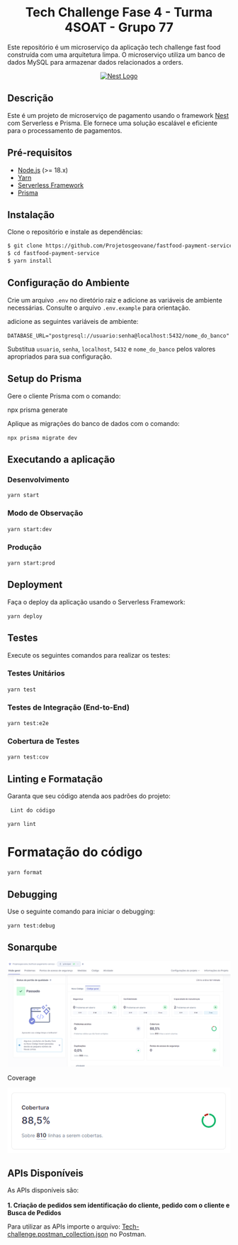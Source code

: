 
<h1 align="center">Tech Challenge Fase 4 - Turma 4SOAT - Grupo 77</h1>
Este repositório é um microserviço da aplicação tech challenge fast food construída com uma arquitetura limpa.   
O microserviço utiliza um banco de dados MySQL para armazenar dados relacionados a orders.  

<p align="center">
  <a href="http://nestjs.com/" target="blank"><img src="https://nestjs.com/img/logo-small.svg" width="200" alt="Nest Logo" /></a>
</p>

[circleci-image]: https://img.shields.io/circleci/build/github/nestjs/nest/master?token=abc123def456
[circleci-url]: https://circleci.com/gh/nestjs/nest



## Descrição

Este é um projeto de microserviço de pagamento usando o framework [Nest](https://github.com/nestjs/nest) com Serverless e Prisma. Ele fornece uma solução escalável e eficiente para o processamento de pagamentos.

## Pré-requisitos

- [Node.js](https://nodejs.org/) (>= 18.x)
- [Yarn](https://yarnpkg.com/)
- [Serverless Framework](https://www.serverless.com/)
- [Prisma](https://www.prisma.io/)


## Instalação

Clone o repositório e instale as dependências:

```bash
$ git clone https://github.com/Projetosgeovane/fastfood-payment-service.git
$ cd fastfood-payment-service
$ yarn install
```

## Configuração do Ambiente

Crie um arquivo `.env` no diretório raiz e adicione as variáveis de ambiente necessárias. Consulte o arquivo `.env.example` para orientação.

adicione as seguintes variáveis de ambiente:

`DATABASE_URL="postgresql://usuario:senha@localhost:5432/nome_do_banco"` 

Substitua `usuario`, `senha`, `localhost`, `5432` e `nome_do_banco` pelos valores apropriados para sua configuração.

## Setup do Prisma

Gere o cliente Prisma com o comando:

npx prisma generate

Aplique as migrações do banco de dados com o comando:

`npx prisma migrate dev`

## Executando a aplicação

### Desenvolvimento
```
yarn start
```

### Modo de Observação

`yarn start:dev`


### Produção

`yarn start:prod`


## Deployment

Faça o deploy da aplicação usando o Serverless Framework:

`yarn deploy`


## Testes

Execute os seguintes comandos para realizar os testes:

### Testes Unitários

`yarn test`


### Testes de Integração (End-to-End)

`yarn test:e2e`


### Cobertura de Testes

`yarn test:cov`


## Linting e Formatação

Garanta que seu código atenda aos padrões do projeto:

` Lint do código`


`yarn lint`


# Formatação do código

`yarn format`


## Debugging

Use o seguinte comando para iniciar o debugging:

`yarn test:debug`

## Sonarqube

![SonarQube Report](https://github.com/Projetosgeovane/fastfood-payment-service/blob/main/img/sonar.png?raw=true)

Coverage

![SonarQube Coverage](https://github.com/Projetosgeovane/fastfood-payment-service/blob/main/img/coverage.png?raw=true)

## APIs Disponíveis

As APIs disponíveis são: <br />  
**1. Criação de pedidos sem identificação do cliente, pedido com o cliente e Busca de Pedidos**<br />

Para utilizar as APIs importe o arquivo: [Tech-challenge.postman_collection.json](https://github.com/pietroow/tech-challenge-pos-tech/blob/main/Tech-challenge.postman_collection.json) no Postman.
